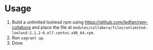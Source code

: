 # Usage

1. Build a unlimited loolwsd rpm using https://github.com/ledfan/rpm-collabora and place the file at `modules/collabora/files/unlimited-loolwsd-2.1.2-6.el7.centos.x86_64.rpm`. 
2. Run `vagrant up`.
3. Done

